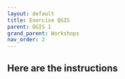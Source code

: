 ```yaml
---
layout: default
title: Exercise QGIS
parent: QGIS 1
grand_parent: Workshops
nav_order: 2
---
```


## Here are the instructions
